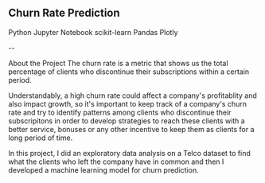 Churn Rate Prediction
--

Python Jupyter Notebook scikit-learn
Pandas Plotly

--

About the Project
The churn rate is a metric that shows us the total percentage of clients who discontinue their subscriptions within a certain period.

Understandably, a high churn rate could affect a company's profitablity and also impact growth, so it's important to keep track of a company's churn rate and try to identify patterns among clients who discontinue their subscripitons in order to develop strategies to reach these clients with a better service, bonuses or any other incentive to keep them as clients for a long period of time.

In this project, I did an exploratory data analysis on a Telco dataset to find what the clients who left the company have in common and then I developed a machine learning model for churn prediction.